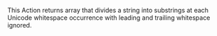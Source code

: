This Action returns array that divides a string into substrings at each Unicode whitespace occurrence with leading and trailing whitespace ignored.
